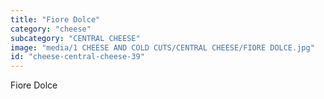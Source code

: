 ```yaml
---
title: "Fiore Dolce"
category: "cheese"
subcategory: "CENTRAL CHEESE"
image: "media/1 CHEESE AND COLD CUTS/CENTRAL CHEESE/FIORE DOLCE.jpg"
id: "cheese-central-cheese-39"
---
```


Fiore Dolce
